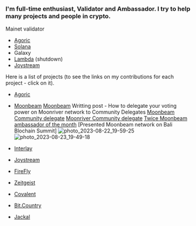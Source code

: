 

### I'm full-time enthusiast, Validator and Ambassador. I try to help many projects and people in crypto.
Mainet validator
- [Agoric](https://bigdipper.live/agoric/accounts/agoric1cjs0sgxz709mvfyzje7tzsflyhcvrpxvldgr37)
- [Solana]()
- Galaxy
- [Lambda](https://explorer.nodestake.top/lambda/staking/lambvaloper16wcltp9yx3pfhyu7zcf9r3jau9syjdl05nvhk5) (shutdown)
- [Joystream](https://polkadot.js.org/apps/?rpc=wss%3A%2F%2Frpc.joystream.org%3A9944#/staking)

Here is a list of projects (to see the links on my contributions for each project - click on it).

- [Agoric](https://github.com/godshunter/My-Contributions/blob/main/Agoric.md)

- [Moonbeam](https://github.com/godshunter/My-Contributions/blob/main/Moonbeam.md)
  [Moonbeam](https://medium.com/@s89224695740/how-to-delegate-your-voting-power-on-moonriver-network-to-community-delegates-de19dfeddf5e) Writting post - How to delegate your voting power on Moonriver network to Community Delegates
[Moonbeam Community delegate](https://delegate.moonbeam.network/profile/0x2a8960b549f1fc9b5dcc247f2bbdb9a0bb2d638c#overview)
[Moonriver Community delegate](https://delegate.moonbeam.network/moonriver/profile/0x2a8960b549f1fc9b5dcc247f2bbdb9a0bb2d638c#overview)
[Twice Moonbeam ambassador of the month](https://x.com/MoonbeamNetwork/status/1740803825269936175?s=20)
[Presented Moonbeam network on Bali Blochain Summit] ![photo_2023-08-22_19-59-25](https://github.com/godshunter/My-Contributions/assets/79540001/9b6d83f3-5f1d-461d-b3f3-84a3b0a985e3) ![photo_2023-08-23_19-49-18](https://github.com/godshunter/My-Contributions/assets/79540001/c36c8d5c-4de8-40ce-b436-1f5e62d3ddb5)



- [Interlay](https://github.com/godshunter/My-Contributions/blob/main/Interlay_Kintsugi.md)
- [Joystream](https://github.com/godshunter/My-Contributions/blob/main/JoyStream.md)
- [FireFly](https://github.com/godshunter/My-Contributions/blob/main/FireFly.md)
- [Zeitgeist](https://github.com/godshunter/My-Contributions/blob/main/Zeitgeist.md)
- [Covalent](https://github.com/godshunter/My-Contributions/blob/main/Covalent.md)

- [Bit.Country](https://github.com/godshunter/My-Contributions/blob/main/Bit.Country.md)
- [Jackal](https://github.com/godshunter/My-Contributions/blob/main/Jackal.md)
